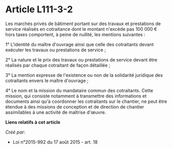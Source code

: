 # Article L111-3-2

Les marchés privés de bâtiment portant sur des travaux et prestations de service réalisés en cotraitance dont le montant
n'excède pas 100 000 € hors taxes comportent, à peine de nullité, les mentions suivantes :

1° L'identité du maître d'ouvrage ainsi que celle des cotraitants devant exécuter les travaux ou prestations de service ;

2° La nature et le prix des travaux ou prestations de service devant être réalisés par chaque cotraitant de façon détaillée ;

3° La mention expresse de l'existence ou non de la solidarité juridique des cotraitants envers le maître d'ouvrage ;

4° Le nom et la mission du mandataire commun des cotraitants. Cette mission, qui consiste notamment à transmettre des
informations et documents ainsi qu'à coordonner les cotraitants sur le chantier, ne peut être étendue à des missions de
conception et de direction de chantier assimilables à une activité de maîtrise d'œuvre.

**Liens relatifs à cet article**

_Créé par_:

  - Loi n°2015-992 du 17 août 2015 - art. 18
